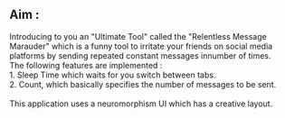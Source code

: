 <h2>Aim : </h2>
Introducing to you an "Ultimate Tool" called the "Relentless Message Marauder" which is a funny tool to irritate your friends on social media platforms by sending repeated constant messages innumber of times.

<br>
The following features are implemented :<br>
1.	Sleep Time which waits for you switch between tabs.<br>
2.	Count, which basically specifies the number of messages to be sent.<br>
<br>
This application uses a neuromorphism UI which has a creative layout.
<br>




